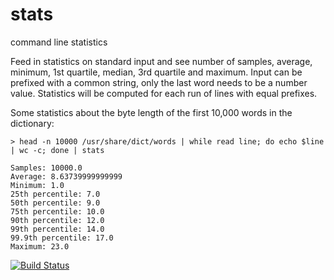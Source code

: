 stats
=========

command line statistics

Feed in statistics on standard input and see number of samples, average, minimum, 1st quartile, median, 3rd quartile and maximum. Input can be prefixed with a common string, only the last word needs to be a number value. Statistics will be computed for each run of lines with equal prefixes.

Some statistics about the byte length of the first 10,000 words in the dictionary:

```
> head -n 10000 /usr/share/dict/words | while read line; do echo $line | wc -c; done | stats

Samples: 10000.0
Average: 8.63739999999999
Minimum: 1.0
25th percentile: 7.0
50th percentile: 9.0
75th percentile: 10.0
90th percentile: 12.0
99th percentile: 14.0
99.9th percentile: 17.0
Maximum: 23.0
```

[![Build Status](https://secure.travis-ci.org/cheecheeo/stats.png)](http://travis-ci.org/cheecheeo/stats)

